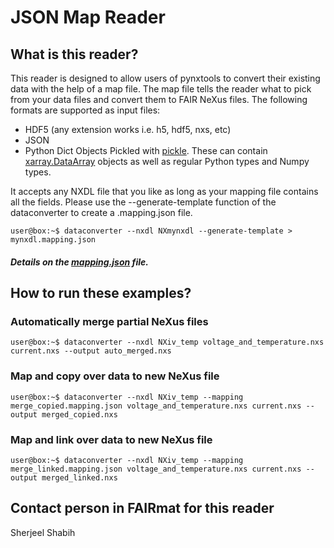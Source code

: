 # JSON Map Reader

## What is this reader?

This reader is designed to allow users of pynxtools to convert their existing data with the help of a map file. The map file tells the reader what to pick from your data files and convert them to FAIR NeXus files. The following formats are supported as input files:
* HDF5 (any extension works i.e. h5, hdf5, nxs, etc)
* JSON
* Python Dict Objects Pickled with [pickle](https://docs.python.org/3/library/pickle.html). These can contain [xarray.DataArray](https://docs.xarray.dev/en/stable/generated/xarray.DataArray.html) objects as well as regular Python types and Numpy types.

It accepts any NXDL file that you like as long as your mapping file contains all the fields.
Please use the --generate-template function of the dataconverter to create a .mapping.json file.

```console
user@box:~$ dataconverter --nxdl NXmynxdl --generate-template > mynxdl.mapping.json
```
##### Details on the [mapping.json](../../src/pynxtools/dataconverter/readers/json_map/README.md#the-mappingjson-file) file.

## How to run these examples?

### Automatically merge partial NeXus files
```console
user@box:~$ dataconverter --nxdl NXiv_temp voltage_and_temperature.nxs current.nxs --output auto_merged.nxs
```

### Map and copy over data to new NeXus file
```console
user@box:~$ dataconverter --nxdl NXiv_temp --mapping merge_copied.mapping.json voltage_and_temperature.nxs current.nxs --output merged_copied.nxs
```

### Map and link over data to new NeXus file
```console
user@box:~$ dataconverter --nxdl NXiv_temp --mapping merge_linked.mapping.json voltage_and_temperature.nxs current.nxs --output merged_linked.nxs
```

## Contact person in FAIRmat for this reader
Sherjeel Shabih
